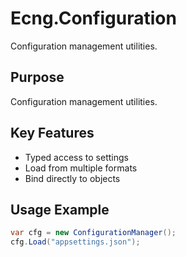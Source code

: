 # Ecng.Configuration

Configuration management utilities.

## Purpose

Configuration management utilities.

## Key Features

- Typed access to settings
- Load from multiple formats
- Bind directly to objects

## Usage Example

```csharp
var cfg = new ConfigurationManager();
cfg.Load("appsettings.json");
```
